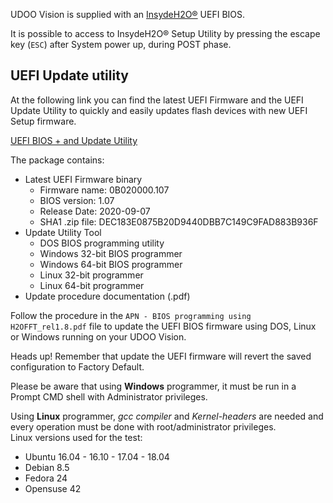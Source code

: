 UDOO Vision is supplied with an [InsydeH2O®](https://www.insyde.com/products) UEFI BIOS.

It is possible to access to InsydeH2O® Setup Utility by pressing the escape key (`ESC`) after System power up, during POST phase.

## UEFI Update utility

At the following link you can find the latest UEFI Firmware and the UEFI Update Utility to quickly and easily updates flash devices with new UEFI Setup firmware.

[UEFI BIOS + and Update Utility](https://udoo.org/download/files/UDOO_X86/UEFI_update/UDOOX86_B02-UEFI_Update_rel107.zip)

The package contains:
* Latest UEFI Firmware binary
  * Firmware name: 0B020000.107
  * BIOS version:  1.07
  * Release Date:  2020-09-07
  * SHA1 .zip file:   DEC183E0875B20D9440DBB7C149C9FAD883B936F
* Update Utility Tool
  * DOS BIOS programming utility
  * Windows 32-bit BIOS programmer
  * Windows 64-bit BIOS programmer
  * Linux 32-bit programmer
  * Linux 64-bit programmer
* Update procedure documentation (.pdf)

Follow the procedure in the `APN - BIOS programming using H2OFFT_rel1.8.pdf` file to update the UEFI BIOS firmware using DOS, Linux or Windows running on your UDOO Vision.

<span class="label label-warning">Heads up!</span> Remember that update the UEFI firmware will revert the saved configuration to Factory Default.

Please be aware that using **Windows** programmer, it must be run in a Prompt CMD shell with Administrator privileges.

Using **Linux** programmer, *gcc compiler* and *Kernel-headers* are needed and every operation must be done with root/administrator privileges.  
Linux versions used for the test:
* Ubuntu 16.04 - 16.10 - 17.04 - 18.04
* Debian 8.5
* Fedora 24
* Opensuse 42

